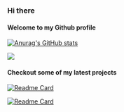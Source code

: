 ### Hi there
#### Welcome to my Github profile

<div>
  
[![Anurag's GitHub stats](https://github-readme-stats.vercel.app/api?username=micheldearaujo&show_icons=true&theme=dracula)](https://github.com/anuraghazra/github-readme-stats)

<a href="https://www.linkedin.com/in/michel-de-ara%C3%BAjo-947377197/" target="_blank"><img src="https://img.shields.io/badge/-LinkedIn-%230077B5?style=for-the-badge&logo=linkedin&logoColor=white" target="_blank"></a> 
  
</div>

<div>
  
#### Checkout some of my latest projects

[![Readme Card](https://github-readme-stats.vercel.app/api/pin/?username=micheldearaujo&repo=DeforestationDetector&theme=dracula)](https://github.com/micheldearaujo/DeforestationDectetor)

[![Readme Card](https://github-readme-stats.vercel.app/api/pin/?username=micheldearaujo&repo=ExploringCovid&theme=dracula)](https://github.com/micheldearaujo/ExploringCovid)
</div>


<!--
### Hi there 👋
**micheldearaujo/micheldearaujo** is a ✨ _special_ ✨ repository because its `README.md` (this file) appears on your GitHub profile.

Here are some ideas to get you started:

- 🔭 I’m currently working on ...
- 🌱 I’m currently learning ...
- 👯 I’m looking to collaborate on ...
- 🤔 I’m looking for help with ...
- 💬 Ask me about ...
- 📫 How to reach me: ...
- 😄 Pronouns: ...
- ⚡ Fun fact: ...
-->
